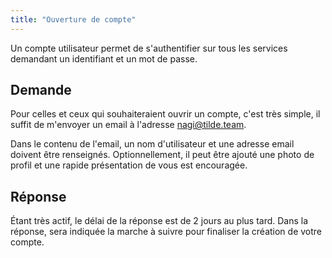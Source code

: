 ```yaml
---
title: "Ouverture de compte"
---
```


Un compte utilisateur permet de s'authentifier sur tous les services demandant un identifiant et un mot de passe.

## Demande

Pour celles et ceux qui souhaiteraient ouvrir un compte, c'est très simple, il suffit de m'envoyer un email à l'adresse [nagi@tilde.team](mailto:nagi@tilde.team).

Dans le contenu de l'email, un nom d'utilisateur et une adresse email doivent être renseignés. Optionnellement, il peut être ajouté une photo de profil et une rapide présentation de vous est encouragée.

## Réponse

Étant très actif, le délai de la réponse est de 2 jours au plus tard. Dans la réponse, sera indiquée la marche à suivre pour finaliser la création de votre compte.
